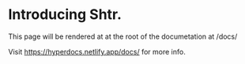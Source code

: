 # Introducing Shtr.

This page will be rendered at at the root of the documetation at /docs/

Visit https://hyperdocs.netlify.app/docs/ for more info.
